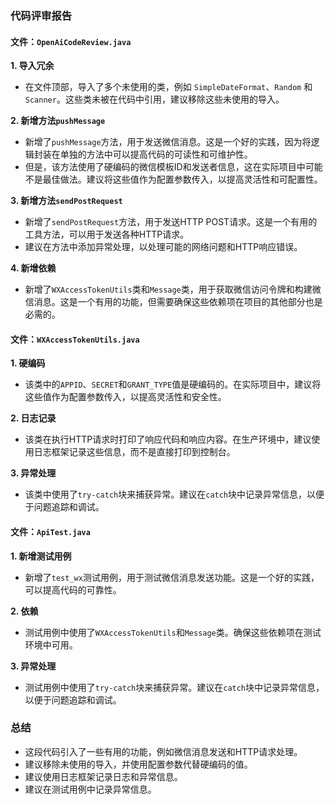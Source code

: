 ### 代码评审报告

#### 文件：`OpenAiCodeReview.java`

**1. 导入冗余**
- 在文件顶部，导入了多个未使用的类，例如 `SimpleDateFormat`、`Random` 和 `Scanner`。这些类未被在代码中引用，建议移除这些未使用的导入。

**2. 新增方法`pushMessage`**
- 新增了`pushMessage`方法，用于发送微信消息。这是一个好的实践，因为将逻辑封装在单独的方法中可以提高代码的可读性和可维护性。
- 但是，该方法使用了硬编码的微信模板ID和发送者信息，这在实际项目中可能不是最佳做法。建议将这些值作为配置参数传入，以提高灵活性和可配置性。

**3. 新增方法`sendPostRequest`**
- 新增了`sendPostRequest`方法，用于发送HTTP POST请求。这是一个有用的工具方法，可以用于发送各种HTTP请求。
- 建议在方法中添加异常处理，以处理可能的网络问题和HTTP响应错误。

**4. 新增依赖**
- 新增了`WXAccessTokenUtils`类和`Message`类，用于获取微信访问令牌和构建微信消息。这是一个有用的功能，但需要确保这些依赖项在项目的其他部分也是必需的。

#### 文件：`WXAccessTokenUtils.java`

**1. 硬编码**
- 该类中的`APPID`、`SECRET`和`GRANT_TYPE`值是硬编码的。在实际项目中，建议将这些值作为配置参数传入，以提高灵活性和安全性。

**2. 日志记录**
- 该类在执行HTTP请求时打印了响应代码和响应内容。在生产环境中，建议使用日志框架记录这些信息，而不是直接打印到控制台。

**3. 异常处理**
- 该类中使用了`try-catch`块来捕获异常。建议在`catch`块中记录异常信息，以便于问题追踪和调试。

#### 文件：`ApiTest.java`

**1. 新增测试用例**
- 新增了`test_wx`测试用例，用于测试微信消息发送功能。这是一个好的实践，可以提高代码的可靠性。

**2. 依赖**
- 测试用例中使用了`WXAccessTokenUtils`和`Message`类。确保这些依赖项在测试环境中可用。

**3. 异常处理**
- 测试用例中使用了`try-catch`块来捕获异常。建议在`catch`块中记录异常信息，以便于问题追踪和调试。

### 总结
- 这段代码引入了一些有用的功能，例如微信消息发送和HTTP请求处理。
- 建议移除未使用的导入，并使用配置参数代替硬编码的值。
- 建议使用日志框架记录日志和异常信息。
- 建议在测试用例中记录异常信息。